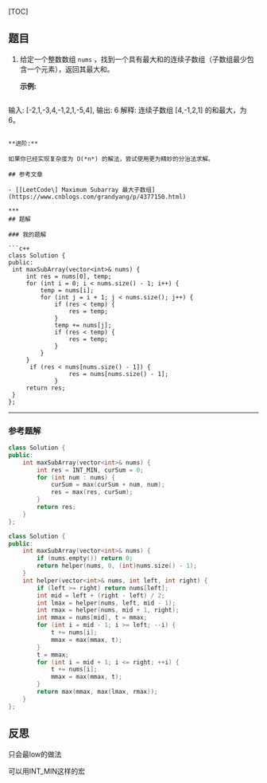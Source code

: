 [TOC]
## 题目
1. 给定一个整数数组 `nums` ，找到一个具有最大和的连续子数组（子数组最少包含一个元素），返回其最大和。

   **示例:**

   ```
输入: [-2,1,-3,4,-1,2,1,-5,4],
   输出: 6
   解释: 连续子数组 [4,-1,2,1] 的和最大，为 6。
   ```
   
   **进阶:**
   
   如果你已经实现复杂度为 O(*n*) 的解法，尝试使用更为精妙的分治法求解。

## 参考文章

- [[LeetCode\] Maximum Subarray 最大子数组](https://www.cnblogs.com/grandyang/p/4377150.html)

***
## 题解

### 我的题解

```c++
class Solution {
public:
    int maxSubArray(vector<int>& nums) {
        int res = nums[0], temp;
        for (int i = 0; i < nums.size() - 1; i++) {
            temp = nums[i];
            for (int j = i + 1; j < nums.size(); j++) {
                if (res < temp) {
                    res = temp;
                }
                temp += nums[j];
                if (res < temp) {
                    res = temp;
                }
            }
        }
         if (res < nums[nums.size() - 1]) {
                    res = nums[nums.size() - 1];
                }
        return res;
    }
};
```

***
### 参考题解
```c++
class Solution {
public:
    int maxSubArray(vector<int>& nums) {
        int res = INT_MIN, curSum = 0;
        for (int num : nums) {
            curSum = max(curSum + num, num);
            res = max(res, curSum);
        }
        return res;
    }
};
```
```c++
class Solution {
public:
    int maxSubArray(vector<int>& nums) {
        if (nums.empty()) return 0;
        return helper(nums, 0, (int)nums.size() - 1);
    }
    int helper(vector<int>& nums, int left, int right) {
        if (left >= right) return nums[left];
        int mid = left + (right - left) / 2;
        int lmax = helper(nums, left, mid - 1);
        int rmax = helper(nums, mid + 1, right);
        int mmax = nums[mid], t = mmax;
        for (int i = mid - 1; i >= left; --i) {
            t += nums[i];
            mmax = max(mmax, t);
        }
        t = mmax;
        for (int i = mid + 1; i <= right; ++i) {
            t += nums[i];
            mmax = max(mmax, t);
        }
        return max(mmax, max(lmax, rmax));
    }
};
```

## 反思
只会最low的做法

可以用INT_MIN这样的宏




